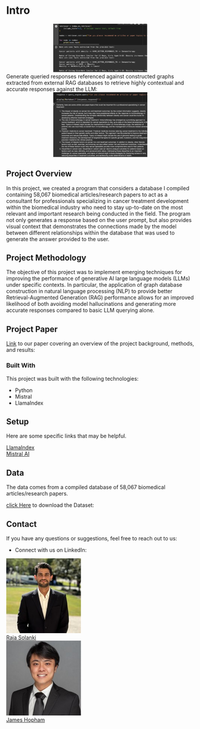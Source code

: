 # Intro
<div align="center">
<img src="./Images/Figure 1. Node Generation.png" width="50%"/>
<br/>
</div>
Generate queried responses referenced against constructed graphs extracted from external RAG databases to retrieve highly contextual
and accurate responses against the LLM:
<br/>
<div align="center">
<img src="./Images/Figure 2. Outputted Response.png" width="50%"/>
<br/>
</div>

## Project Overview
In this project, we created a program that considers a database I compiled containing 58,067 
biomedical articles/research papers to act as a consultant for professionals specializing in 
cancer treatment development within the biomedical industry who need to stay up-to-date on the 
most relevant and important research being conducted in the field.  The program not only generates 
a response based on the user prompt, but also provides visual context that demonstrates the connections 
made by the model between different relationships within the database that was used to generate the answer provided to the user.  

## Project Methodology

The objective of this project was to implement emerging techniques for improving the 
performance of generative AI large language models (LLMs) under specific contexts.  In particular, the 
application of graph database construction in natural language processing (NLP) to provide better 
Retrieval-Augmented Generation (RAG) performance allows for an improved likelihood of both avoiding 
model hallucinations and generating more accurate responses compared to basic LLM querying alone.

## Project Paper
[Link](https://github.com/Solanki-Raja/Graph-RAG-LLM-Research-Consultant/blob/main/Graph%20Rag%20Project%20Write-Up.pdf) to our paper covering an overview of the project background, methods, and results:


### Built With

This project was built with the following technologies:

- Python
- Mistral
- LlamaIndex


## Setup
Here are some specific links that may be helpful.

[LlamaIndex](https://docs.llamaindex.ai/en/latest/module_guides/indexing/lpg_index_guide/) <br/>
[Mistral AI](https://docs.mistral.ai/guides/rag/) <br/>

## Data
The data comes from a compiled database of 58,067 biomedical articles/research papers.

[click Here](https://github.com/jameshopham/Datasets/blob/main/Combined_Clinical_Trials_Articles.csv ) to download the Dataset: 



## Contact

If you have any questions or suggestions, feel free to reach out to us:

- Connect with us on LinkedIn:


<div class="container">
  
  <div>
    <img src="./Images/1718304683335.jpeg" alt="Raja Solanki">
    <br>
    <a href="https://www.linkedin.com/in/solankiraja/" target="_blank">Raja Solanki</a>
  </div>
  <div>
    <img src="./Images/1706388570200.jpeg" alt="James Hopham">
    <br>
    <a href="https://www.linkedin.com/in/james-hopham-2440352a5/" target="_blank">James Hopham</a>
  </div>
</div>




